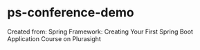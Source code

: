 # ps-conference-demo
Created from: Spring Framework: Creating Your First Spring Boot Application Course on Plurasight

